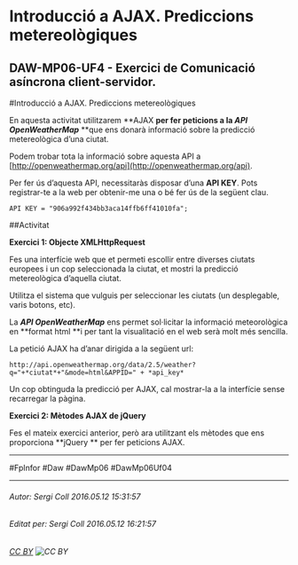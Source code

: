 # Introducció a AJAX. Prediccions metereològiques
## DAW-MP06-UF4 - Exercici de Comunicació asíncrona client-servidor.
#Introducció a AJAX. Prediccions metereològiques

En aquesta activitat utilitzarem **AJAX **per fer peticions a la **_API OpenWeatherMap_**** **que ens donarà informació sobre la predicció metereològica d’una ciutat.

Podem trobar tota la informació sobre aquesta API a [http://openweathermap.org/api](http://openweathermap.org/api).

Per fer ús d’aquesta API, necessitaràs disposar d’una **API KEY**. Pots registrar-te a la web per obtenir-me una o bé fer ús de la següent clau.

```
API KEY = "906a992f434bb3aca14ffb6ff41010fa";
```

##Activitat

**Exercici 1: Objecte XMLHttpRequest**

Fes una interfície web que et permeti escollir entre diverses ciutats europees i un cop seleccionada la ciutat, et mostri la predicció metereològica d’aquella ciutat.

Utilitza el sistema que vulguis per seleccionar les ciutats (un desplegable, varis botons, etc).

La **_API OpenWeatherMap_** ens permet sol·licitar la informació meteorològica en **format
html **i per tant la visualitació en el web serà molt més sencilla. 

La petició AJAX ha d’anar dirigida a la següent url:

```
http://api.openweathermap.org/data/2.5/weather?q="+*ciutat*+"&mode=html&APPID=" + *api_key*
```
Un cop obtinguda la predicció per AJAX, cal mostrar-la a la interfície sense recarregar la pàgina.

**Exercici 2: Mètodes AJAX de jQuery**

Fes el mateix exercici anterior, però ara utilitzant els mètodes que ens proporciona **jQuery ** per fer peticions AJAX.

---

#FpInfor #Daw #DawMp06 #DawMp06Uf04

---

###### Autor: Sergi Coll 2016.05.12 15:31:57
###### Editat per: Sergi Coll 2016.05.12 16:21:57
###### [CC BY](https://creativecommons.org/licenses/by/4.0/) ![CC BY](https://licensebuttons.net/l/by/3.0/80x15.png)
